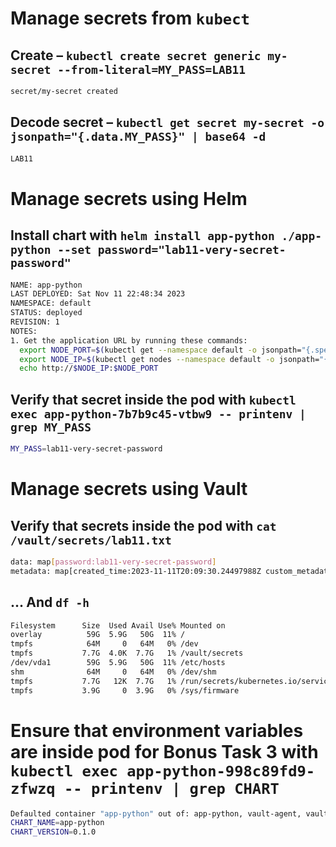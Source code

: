 # Manage secrets from `kubect`

## Create – `kubectl create secret generic my-secret --from-literal=MY_PASS=LAB11`

```bash
secret/my-secret created
```

## Decode secret – `kubectl get secret my-secret -o jsonpath="{.data.MY_PASS}" | base64 -d`

```bash
LAB11
```

# Manage secrets using Helm

## Install chart with `helm install app-python ./app-python --set password="lab11-very-secret-password"`

```bash
NAME: app-python
LAST DEPLOYED: Sat Nov 11 22:48:34 2023
NAMESPACE: default
STATUS: deployed
REVISION: 1
NOTES:
1. Get the application URL by running these commands:
  export NODE_PORT=$(kubectl get --namespace default -o jsonpath="{.spec.ports[0].nodePort}" services app-python)
  export NODE_IP=$(kubectl get nodes --namespace default -o jsonpath="{.items[0].status.addresses[0].address}")
  echo http://$NODE_IP:$NODE_PORT
```

## Verify that secret inside the pod with `kubectl exec app-python-7b7b9c45-vtbw9 -- printenv | grep MY_PASS`

```bash
MY_PASS=lab11-very-secret-password
```

# Manage secrets using Vault

## Verify that secrets inside the pod with `cat /vault/secrets/lab11.txt`

```bash
data: map[password:lab11-very-secret-password]
metadata: map[created_time:2023-11-11T20:09:30.24497988Z custom_metadata:<nil> deletion_time: destroyed:false version:1]
```

## ... And `df -h`

```bash
Filesystem      Size  Used Avail Use% Mounted on
overlay          59G  5.9G   50G  11% /
tmpfs            64M     0   64M   0% /dev
tmpfs           7.7G  4.0K  7.7G   1% /vault/secrets
/dev/vda1        59G  5.9G   50G  11% /etc/hosts
shm              64M     0   64M   0% /dev/shm
tmpfs           7.7G   12K  7.7G   1% /run/secrets/kubernetes.io/serviceaccount
tmpfs           3.9G     0  3.9G   0% /sys/firmware
```

# Ensure that environment variables are inside pod for Bonus Task 3 with `kubectl exec app-python-998c89fd9-zfwzq -- printenv | grep CHART`

```bash
Defaulted container "app-python" out of: app-python, vault-agent, vault-agent-init (init)
CHART_NAME=app-python
CHART_VERSION=0.1.0
```

